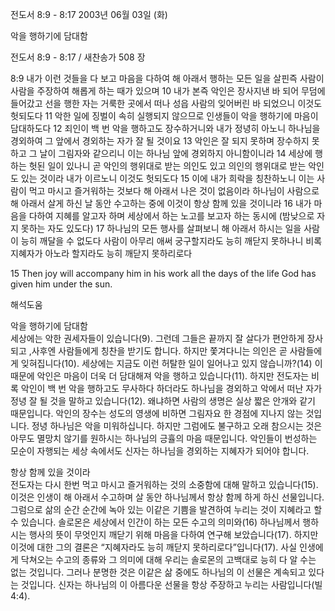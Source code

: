 전도서 8:9 - 8:17 
2003년 06월 03일 (화)

악을 행하기에 담대함



전도서 8:9 - 8:17 / 새찬송가 508 장


8:9 내가 이런 것들을 다 보고 마음을 다하여 해 아래서 행하는 모든 일을 살핀즉 사람이 사람을 주장하여 해롭게 하는 때가 있으며 
10 내가 본즉 악인은 장사지낸 바 되어 무덤에 들어갔고 선을 행한 자는 거룩한 곳에서 떠나 성읍 사람의 잊어버린 바 되었으니 이것도 헛되도다 
11 악한 일에 징벌이 속히 실행되지 않으므로 인생들이 악을 행하기에 마음이 담대하도다 12 죄인이 백 번 악을 행하고도 장수하거니와 내가 정녕히 아노니 하나님을 경외하여 그 앞에서 경외하는 자가 잘 될 것이요 
13 악인은 잘 되지 못하며 장수하지 못하고 그 날이 그림자와 같으리니 이는 하나님 앞에 경외하지 아니함이니라 
14 세상에 행하는 헛된 일이 있나니 곧 악인의 행위대로 받는 의인도 있고 의인의 행위대로 받는 악인도 있는 것이라 내가 이르노니 이것도 헛되도다 
15 이에 내가 희락을 칭찬하노니 이는 사람이 먹고 마시고 즐거워하는 것보다 해 아래서 나은 것이 없음이라 하나님이 사람으로 해 아래서 살게 하신 날 동안 수고하는 중에 이것이 항상 함께 있을 것이니라 
16 내가 마음을 다하여 지혜를 알고자 하며 세상에서 하는 노고를 보고자 하는 동시에 (밤낮으로 자지 못하는 자도 있도다) 
17 하나님의 모든 행사를 살펴보니 해 아래서 하시는 일을 사람이 능히 깨달을 수 없도다 사람이 아무리 애써 궁구할지라도 능히 깨닫지 못하나니 비록 지혜자가 아노라 할지라도 능히 깨닫지 못하리로다

15 Then joy will accompany him in his work all the days of the life God has given him under the sun.

해석도움





악을 행하기에 담대함  
세상에는 악한 권세자들이 있습니다(9). 그런데 그들은 끝까지 잘 살다가 편안하게 장사되고 ,사후엔 사람들에게 칭찬을 받기도 합니다. 하지만 쫓겨다니는 의인은 곧 사람들에게 잊혀집니다(10). 세상에는 지금도 이런 허탈한 일이 일어나고 있지 않습니까?(14) 이 때문에 악인은 마음이 더욱 더 담대해져 악을 행하고 있습니다(11). 하지만 전도자는 비록 악인이 백 번 악을 행하고도 무사하다 하더라도 하나님을 경외하고 악에서 떠난 자가 정녕 잘 될 것을 말하고 있습니다(12). 왜냐하면 사람의 생명은 실상 짧은 안개와 같기 때문입니다. 악인의 장수는 성도의 영생에 비하면 그림자요 한 경점에 지나지 않는 것입니다. 정녕 하나님은 악을 미워하십니다. 하지만 그럼에도 불구하고 오래 참으시는 것은 아무도 멸망치 않기를 원하시는 하나님의 긍휼의 마음 때문입니다. 악인들이 번성하는 모순이 자행되는 세상 속에서도 신자는 하나님을 경외하는 지혜자가 되어야 합니다.  

항상 함께 있을 것이라  
전도자는 다시 한번 먹고 마시고 즐거워하는 것의 소중함에 대해 말하고 있습니다(15). 이것은 인생이 해 아래서 수고하며 살 동안 하나님께서 항상 함께 하게 하신 선물입니다. 그럼으로 삶의 순간 순간에 녹아 있는 이같은 기쁨을 발견하여 누리는 것이 지혜라고 할 수 있습니다. 솔로몬은 세상에서 인간이 하는 모든 수고의 의미와(16) 하나님께서 행하시는 행사의 뜻이 무엇인지 깨닫기 위해 마음을 다하여 연구해 보았습니다(17). 하지만 이것에 대한 그의 결론은 “지혜자라도 능히 깨닫지 못하리로다”입니다(17). 사실 인생에게 닥쳐오는 수고의 종류와 그 의미에 대해 우리는 솔로몬의 고백대로 능히 다 알 수는 없는 것입니다. 그러나 분명한 것은 이같은 삶 중에도 하나님의 이 선물은 계속되고 있다는 것입니다. 신자는 하나님의 이 아름다운 선물을 항상 주장하고 누리는 사람입니다(빌4:4).